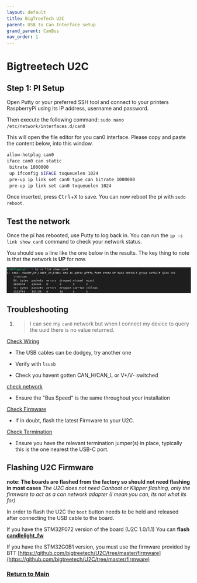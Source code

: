 ```yaml
---
layout: default
title: BigTreeTech U2C
parent: USB to Can Interface setup
grand_parent: CanBus
nav_order: 1
---
```


# Bigtreetech U2C

## Step 1: **PI Setup**
Open Putty or your preferred SSH tool and connect to your printers RaspberryPi using its IP address, username and password.

Then execute the following command:
`sudo nano /etc/network/interfaces.d/can0`

This will open the file editor for you can0 interface. Please copy and paste the content below, into this window.

```bash
allow-hotplug can0
iface can0 can static
 bitrate 1000000
 up ifconfig $IFACE txqueuelen 1024
 pre-up ip link set can0 type can bitrate 1000000
 pre-up ip link set can0 txqueuelen 1024
 ```

Once inserted, press <kbd>Ctrl</kbd>+<kbd>X</kbd> to save.
You can now reboot the pi with ` sudo reboot `.



## Test the network

Once the pi has rebooted, use Putty to log back in. You can run the `ip -s link show can0` command to check your network status.

You should see a line like the one below in the results.
The key thing to note is that the network is **UP** for now.

![../images/iplink.png](../images/iplink.png)

## Troubleshooting

  

1.  > I can see my `can0` network but when I connect my device to query the uuid there is no value returned.

  

[Check Wiring]()

- The USB cables can be dodgey, try another one

- Verify with `lsusb`

- Check you havent gotten CAN_H/CAN_L or V+/V- switched

[check network]()

- Ensure the "Bus Speed" is the same throughout your installation

[Check Firmware]()

- If in doubt, flash the latest Firmware to your U2C.

[Check Termination]()

- Ensure you have the relevant termination jumper(s) in place, typically this is the one nearest the USB-C port.

## Flashing U2C Firmware

**note: The boards are flashed from the factory so should not need flashing in most cases**
*The U2C does not need Canboot or Klipper flashing, only the firmware to act as a can network adapter (I mean you can, its not what its for)*

In order to flash the U2C the `boot` button needs to be held and released after connecting the USB cable to the board.

If you have the STM32F072 version of the board (U2C 1.0/1.1) You can **flash [candlelight_fw](./candlelight_fw.md)**

If you have the STM32G0B1 version, you must use the firmware provided by BTT [https://github.com/bigtreetech/U2C/tree/master/firmware](https://github.com/bigtreetech/U2C/tree/master/firmware)
 


### [Return to Main](../index.md)

